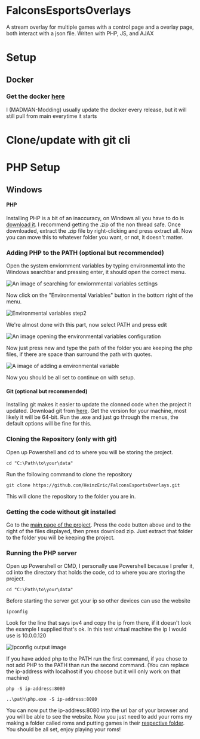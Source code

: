 # FalconsEsportsOverlays
 A stream overlay for multiple games with a control page and a overlay page, both interact with a json file. Writen with PHP, JS, and AJAX
<h1>Setup</h1>

<h2>Docker</h2>
<h3>Get the docker <a href="https://hub.docker.com/repository/docker/madmanmodding/falconsesportsoverlay/general" target="_blank">here</a></h3>
<p>I (MADMAN-Modding) usually update the docker every release, but it will still pull from main everytime it starts</p>
<h1>Clone/update with git cli</h1>
<h1>PHP Setup</h1>
<h2>Windows</h2>
<h4>PHP</h4>

<p>Installing PHP is a bit of an inaccuracy, on Windows all you have to do is <a href="https://windows.php.net/download#php-8.3">download it</a>. I recommend getting the .zip of the non thread safe. Once downloaded, extract the .zip file by right-clicking and press extract all. Now you can move this to whatever folder you want, or not, it doesn't matter.</p>

<h3>Adding PHP to the PATH (optional but recommended)</h3>

<p>Open the system enviornment variables by typing environmental into the Windows searchbar and pressing enter, it should open the correct menu.</p>

![An image of searching for enviornmental variables settings](https://github.com/MADMAN-Modding/EPWF/blob/main/README%20Stuff/environmentalVariables_Step1.png)

<p>Now click on the "Environmental Variables" button in the bottom right of the menu.</p>

![Environmental variables step2](https://github.com/MADMAN-Modding/EPWF/blob/main/README%20Stuff/environmentalVariables_Step2.png)

<p>We're almost done with this part, now select PATH and press edit</p>

![An image opening the environmental variables configuration](https://github.com/MADMAN-Modding/EPWF/blob/main/README%20Stuff/environmentalVariables_Step3.png)

<p>Now just press new and type the path of the folder you are keeping the php files, if there are space than surround the path with quotes.</p>

![A image of adding a environmental variable](https://github.com/MADMAN-Modding/EPWF/blob/main/README%20Stuff/environmentalVariables_Step4.png)

<p>Now you should be all set to continue on with setup.</p>

<h4>Git (optional but recommended)</h4>

<p>Installing git makes it easier to update the clonned code when the project it updated. Download git from <a href="https://git-scm.com/download/win">here</a>. Get the version for your machine, most likely it will be 64-bit. Run the .exe and just go through the menus, the default options will be fine for this.</p>

<h3>Cloning the Repository (only with git)</h3>

<p>Open up Powershell and cd to where you will be storing the project.</p>

    cd "C:\Path\to\your\data"

<p>Run the following command to clone the repository</p>

    git clone https://github.com/HeinzEric/FalconsEsportsOverlays.git

<p>This will clone the repository to the folder you are in.</p>

<h3>Getting the code without git installed</h3>

<p>Go to the <a href="https://github.com/HeinzEric/FalconsEsportsOverlays">main page of the project</a>. Press the code button above and to the right of the files displayed, then press download zip. Just extract that folder to the folder you will be keeping the project.</p>

<h3>Running the PHP server</h3>

<p>Open up Powershell or CMD, I personally use Powershell because I prefer it, cd into the directory that holds the code, cd to where you are storing the project.</p>

    cd "C:\Path\to\your\data"

<p>Before starting the server get your ip so other devices can use the website</p>

    ipconfig

<p>Look for the line that says ipv4 and copy the ip from there, if it doesn't look the example I supplied that's ok. In this test virtual machine the ip I would use is 10.0.0.120</p>

![Ipconfig output image](https://github.com/MADMAN-Modding/EPWF/blob/main/README%20Stuff/ipconfig.png)

<p>If you have added php to the PATH run the first command, if you chose to not add PHP to the PATH than run the second command. (You can replace the ip-address with localhost if you choose but it will only work on that machine)</p>

    php -S ip-address:8080

    ..\path\php.exe -S ip-address:8080

<p>You can now put the ip-address:8080 into the url bar of your browser and you will be able to see the website. Now you just need to add your roms my making a folder called roms and putting games in their <a href="#List-of-consoles-to-folder-name">respective folder</a>. You should be all set, enjoy playing your roms!</p>
